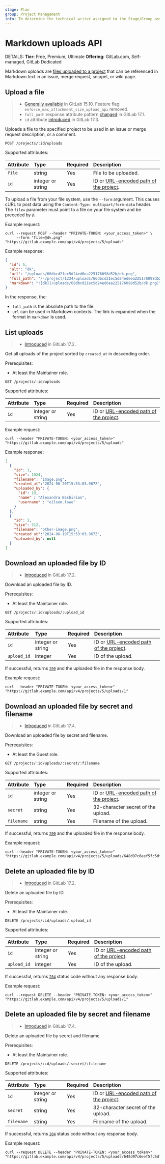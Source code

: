 ```yaml
---
stage: Plan
group: Project Management
info: To determine the technical writer assigned to the Stage/Group associated with this page, see https://handbook.gitlab.com/handbook/product/ux/technical-writing/#assignments
---
```


# Markdown uploads API

DETAILS:
**Tier:** Free, Premium, Ultimate
**Offering:** GitLab.com, Self-managed, GitLab Dedicated

Markdown uploads are [files uploaded to a project](../security/user_file_uploads.md) that can be referenced in Markdown
text in an issue, merge request, snippet, or wiki page.

## Upload a file

> - [Generally available](https://gitlab.com/gitlab-org/gitlab/-/merge_requests/112450) in GitLab 15.10. Feature flag `enforce_max_attachment_size_upload_api` removed.
> - `full_path` response attribute pattern [changed](https://gitlab.com/gitlab-org/gitlab/-/merge_requests/150939) in GitLab 17.1.
> - `id` attribute [introduced](https://gitlab.com/gitlab-org/gitlab/-/merge_requests/161160) in GitLab 17.3.

Uploads a file to the specified project to be used in an issue or merge request description, or a comment.

```plaintext
POST /projects/:id/uploads
```

Supported attributes:

| Attribute | Type              | Required | Description |
|:----------|:------------------|:---------|:------------|
| `file`    | string            | Yes      | File to be uploaded. |
| `id`      | integer or string | Yes      | ID or [URL-encoded path of the project](rest/index.md#namespaced-paths). |

To upload a file from your file system, use the `--form` argument. This causes cURL to post data using the
`Content-Type: multipart/form-data` header. The `file=` parameter must point to a file on your file system and be
preceded by `@`.

Example request:

```shell
curl --request POST --header "PRIVATE-TOKEN: <your_access_token>" \
     --form "file=@dk.png" "https://gitlab.example.com/api/v4/projects/5/uploads"
```

Example response:

```json
{
  "id": 5,
  "alt": "dk",
  "url": "/uploads/66dbcd21ec5d24ed6ea225176098d52b/dk.png",
  "full_path": "/-/project/1234/uploads/66dbcd21ec5d24ed6ea225176098d52b/dk.png",
  "markdown": "![dk](/uploads/66dbcd21ec5d24ed6ea225176098d52b/dk.png)"
}
```

In the response, the:

- `full_path` is the absolute path to the file.
- `url` can be used in Markdown contexts. The link is expanded when the format in `markdown` is used.

## List uploads

> - [Introduced](https://gitlab.com/gitlab-org/gitlab/-/merge_requests/157066) in GitLab 17.2.

Get all uploads of the project sorted by `created_at` in descending order.

Prerequisites:

- At least the Maintainer role.

```plaintext
GET /projects/:id/uploads
```

Supported attributes:

| Attribute | Type              | Required | Description |
|:----------|:------------------|:---------|:------------|
| `id`      | integer or string | Yes      | ID or [URL-encoded path of the project](rest/index.md#namespaced-paths). |

Example request:

```shell
curl --header "PRIVATE-TOKEN: <your_access_token>" "https://gitlab.example.com/api/v4/projects/5/uploads"
```

Example response:

```json
[
  {
    "id": 1,
    "size": 1024,
    "filename": "image.png",
    "created_at":"2024-06-20T15:53:03.067Z",
    "uploaded_by": {
      "id": 18,
      "name" : "Alexandra Bashirian",
      "username" : "eileen.lowe"
    }
  },
  {
    "id": 2,
    "size": 512,
    "filename": "other-image.png",
    "created_at":"2024-06-19T15:53:03.067Z",
    "uploaded_by": null
  }
]
```

## Download an uploaded file by ID

> - [Introduced](https://gitlab.com/gitlab-org/gitlab/-/merge_requests/157066) in GitLab 17.2.

Download an uploaded file by ID.

Prerequisites:

- At least the Maintainer role.

```plaintext
GET /projects/:id/uploads/:upload_id
```

Supported attributes:

| Attribute   | Type              | Required | Description |
|:------------|:------------------|:---------|:------------|
| `id`        | integer or string | Yes      | ID or [URL-encoded path of the project](rest/index.md#namespaced-paths). |
| `upload_id` | integer           | Yes      | ID of the upload. |

If successful, returns [`200`](rest/troubleshooting.md#status-codes) and the uploaded file in the response body.

Example request:

```shell
curl --header "PRIVATE-TOKEN: <your_access_token>" "https://gitlab.example.com/api/v4/projects/5/uploads/1"
```

## Download an uploaded file by secret and filename

> - [Introduced](https://gitlab.com/gitlab-org/gitlab/-/merge_requests/164441) in GitLab 17.4.

Download an uploaded file by secret and filename.

Prerequisites:

- At least the Guest role.

```plaintext
GET /projects/:id/uploads/:secret/:filename
```

Supported attributes:

| Attribute  | Type              | Required | Description |
|:-----------|:------------------|:---------|:------------|
| `id`       | integer or string | Yes      | ID or [URL-encoded path of the project](rest/index.md#namespaced-paths). |
| `secret`   | string            | Yes      | 32-character secret of the upload. |
| `filename` | string            | Yes      | Filename of the upload. |

If successful, returns [`200`](rest/troubleshooting.md#status-codes) and the uploaded file in the response body.

Example request:

```shell
curl --header "PRIVATE-TOKEN: <your_access_token>" "https://gitlab.example.com/api/v4/projects/5/uploads/648d97c6eef5fc5df8d1004565b3ee5a/sample.jpg"
```

## Delete an uploaded file by ID

> - [Introduced](https://gitlab.com/gitlab-org/gitlab/-/merge_requests/157066) in GitLab 17.2.

Delete an uploaded file by ID.

Prerequisites:

- At least the Maintainer role.

```plaintext
DELETE /projects/:id/uploads/:upload_id
```

Supported attributes:

| Attribute   | Type              | Required | Description |
|:------------|:------------------|:---------|:------------|
| `id`        | integer or string | Yes      | ID or [URL-encoded path of the project](rest/index.md#namespaced-paths). |
| `upload_id` | integer           | Yes      | ID of the upload. |

If successful, returns [`204`](rest/troubleshooting.md#status-codes) status code without any response body.

Example request:

```shell
curl --request DELETE --header "PRIVATE-TOKEN: <your_access_token>" "https://gitlab.example.com/api/v4/projects/5/uploads/1"
```

## Delete an uploaded file by secret and filename

> - [Introduced](https://gitlab.com/gitlab-org/gitlab/-/merge_requests/164441) in GitLab 17.4.

Delete an uploaded file by secret and filename.

Prerequisites:

- At least the Maintainer role.

```plaintext
DELETE /projects/:id/uploads/:secret/:filename
```

Supported attributes:

| Attribute  | Type              | Required | Description |
|:-----------|:------------------|:---------|:------------|
| `id`       | integer or string | Yes      | ID or [URL-encoded path of the project](rest/index.md#namespaced-paths). |
| `secret`   | string            | Yes      | 32-character secret of the upload. |
| `filename` | string            | Yes      | Filename of the upload. |

If successful, returns [`204`](rest/troubleshooting.md#status-codes) status code without any response body.

Example request:

```shell
curl --request DELETE --header "PRIVATE-TOKEN: <your_access_token>" "https://gitlab.example.com/api/v4/projects/5/uploads/648d97c6eef5fc5df8d1004565b3ee5a/sample.jpg"
```

